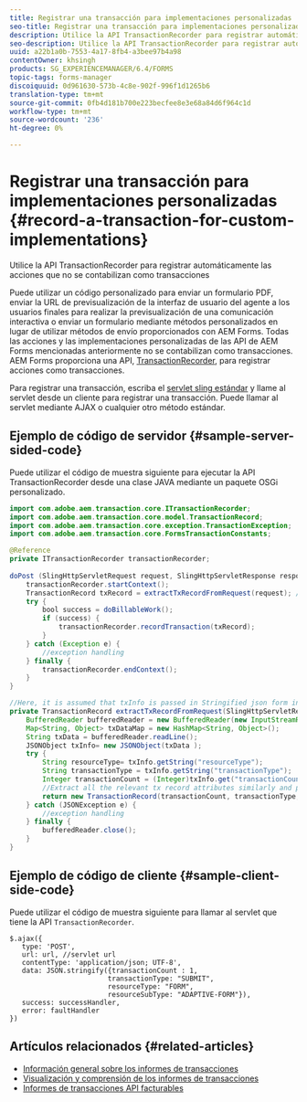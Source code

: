 ```yaml
---
title: Registrar una transacción para implementaciones personalizadas
seo-title: Registrar una transacción para implementaciones personalizadas
description: Utilice la API TransactionRecorder para registrar automáticamente las acciones que no se contabilizan como transacciones
seo-description: Utilice la API TransactionRecorder para registrar automáticamente las acciones que no se contabilizan como transacciones
uuid: a22b1a0b-7553-4a17-8fb4-a3bee97b4a98
contentOwner: khsingh
products: SG_EXPERIENCEMANAGER/6.4/FORMS
topic-tags: forms-manager
discoiquuid: 0d961630-573b-4c8e-902f-996f1d1265b6
translation-type: tm+mt
source-git-commit: 0fb4d181b700e223becfee8e3e68a84d6f964c1d
workflow-type: tm+mt
source-wordcount: '236'
ht-degree: 0%

---
```



# Registrar una transacción para implementaciones personalizadas {#record-a-transaction-for-custom-implementations}

Utilice la API TransactionRecorder para registrar automáticamente las acciones que no se contabilizan como transacciones

Puede utilizar un código personalizado para enviar un formulario PDF, enviar la URL de previsualización de la interfaz de usuario del agente a los usuarios finales para realizar la previsualización de una comunicación interactiva o enviar un formulario mediante métodos personalizados en lugar de utilizar métodos de envío proporcionados con AEM Forms. Todas las acciones y las implementaciones personalizadas de las API de AEM Forms mencionadas anteriormente no se contabilizan como transacciones. AEM Forms proporciona una API, [TransactionRecorder](https://helpx.adobe.com/experience-manager/6-4/forms/javadocs/com/adobe/aem/transaction/core/ITransactionRecorder.html), para registrar acciones como transacciones.

Para registrar una transacción, escriba el [servlet sling estándar](https://helpx.adobe.com/experience-manager/using/custom-sling-servlets.html) y llame al servlet desde un cliente para registrar una transacción. Puede llamar al servlet mediante AJAX o cualquier otro método estándar.

## Ejemplo de código de servidor {#sample-server-sided-code}

Puede utilizar el código de muestra siguiente para ejecutar la API TransactionRecorder desde una clase JAVA mediante un paquete OSGi personalizado.

```java
import com.adobe.aem.transaction.core.ITransactionRecorder;
import com.adobe.aem.transaction.core.model.TransactionRecord;
import com.adobe.aem.transaction.core.exception.TransactionException;
import com.adobe.aem.transaction.core.FormsTransactionConstants;

@Reference
private ITransactionRecorder transactionRecorder;
 
doPost (SlingHttpServletRequest request, SlingHttpServletResponse response) {
    transactionRecorder.startContext();
    TransactionRecord txRecord = extractTxRecordFromRequest(request); //extract transaction relevant data from request
    try {
        bool success = doBillableWork();
        if (success) {
            transactionRecorder.recordTransaction(txRecord);
        }
    } catch (Exception e) {
        //exception handling
    } finally {
        transactionRecorder.endContext();
    }
}

//Here, it is assumed that txInfo is passed in Stringified json form in the ajax call (in data parameter). You can pass txInfo from client in any way that you find suitable.
private TransactionRecord extractTxRecordFromRequest(SlingHttpServletRequest request) {
    BufferedReader bufferedReader = new BufferedReader(new InputStreamReader(request.getInputStream()));
    Map<String, Object> txDataMap = new HashMap<String, Object>();
    String txData = bufferedReader.readLine();
    JSONObject txInfo= new JSONObject(txData );
    try {
        String resourceType= txInfo.getString("resourceType");
        String transactionType = txInfo.getString("transactionType");
        Integer transactionCount = (Integer)txInfo.get("transactionCount");
        //Extract all the relevant tx record attributes similarly and pass them in Transaction Record constructor as per the java doc}
        return new TransactionRecord(transactionCount, transactionType, resourceType, ..);
    } catch (JSONException e) {
        //exception handling
    } finally {
        bufferedReader.close();
    }
}
```

## Ejemplo de código de cliente {#sample-client-side-code}

Puede utilizar el código de muestra siguiente para llamar al servlet que tiene la API `TransactionRecorder`.

```
$.ajax({
   type: 'POST',
   url: url, //servlet url
   contentType: 'application/json; UTF-8',
   data: JSON.stringify({transactionCount : 1, 
                        transactionType: "SUBMIT",
                        resourceType: "FORM",
                        resourceSubType: "ADAPTIVE-FORM"}),
   success: successHandler,
   error: faultHandler
})
```

## Artículos relacionados {#related-articles}

* [Información general sobre los informes de transacciones](/help/forms/using/transaction-reports-overview.md)
* [Visualización y comprensión de los informes de transacciones](/help/forms/using/viewing-and-understanding-transaction-reports.md)
* [Informes de transacciones API facturables](/help/forms/using/transaction-reports-billable-apis.md)

